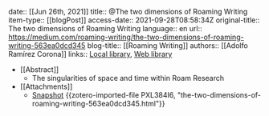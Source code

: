 date:: [[Jun 26th, 2021]]
title:: @The two dimensions of Roaming Writing
item-type:: [[blogPost]]
access-date:: 2021-09-28T08:58:34Z
original-title:: The two dimensions of Roaming Writing
language:: en
url:: https://medium.com/roaming-writing/the-two-dimensions-of-roaming-writing-563ea0dcd345
blog-title:: [[Roaming Writing]]
authors:: [[Adolfo Ramírez Corona]]
links:: [Local library](zotero://select/library/items/WDY25Y55), [Web library](https://www.zotero.org/users/7413965/items/WDY25Y55)

- [[Abstract]]
	- The singularities of space and time within Roam Research
- [[Attachments]]
	- [Snapshot](https://medium.com/roaming-writing/the-two-dimensions-of-roaming-writing-563ea0dcd345) {{zotero-imported-file PXL384I6, "the-two-dimensions-of-roaming-writing-563ea0dcd345.html"}}